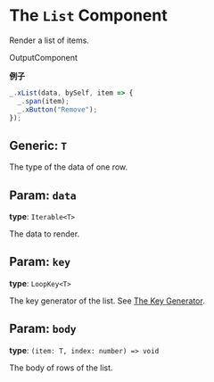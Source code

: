 <script setup>
import Kind from "helpers/kind.vue";
import Optional from "helpers/optional.vue";
</script>

# The `List` Component

Render a list of items.

<Kind>OutputComponent</Kind>

**例子**

```ts
_.xList(data, bySelf, item => {
  _.span(item);
  _.xButton("Remove");
});
```

## Generic: `T`

The type of the data of one row.

## Param: `data`

**type**: `Iterable<T>`

The data to render.

## Param: `key`

**type**: `LoopKey<T>`

The key generator of the list. See [The Key Generator](../guide/essentials/list.md#key-generator).

## Param: `body`

**type**: `(item: T, index: number) => void`

The body of rows of the list.
